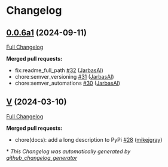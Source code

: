 # Changelog

## [0.0.6a1](https://github.com/OpenVoiceOS/ovos-messagebus/tree/0.0.6a1) (2024-09-11)

[Full Changelog](https://github.com/OpenVoiceOS/ovos-messagebus/compare/V...0.0.6a1)

**Merged pull requests:**

- fix:readme\_full\_path [\#32](https://github.com/OpenVoiceOS/ovos-messagebus/pull/32) ([JarbasAl](https://github.com/JarbasAl))
- chore:semver\_versioning [\#31](https://github.com/OpenVoiceOS/ovos-messagebus/pull/31) ([JarbasAl](https://github.com/JarbasAl))
- chore:semver\_automations [\#30](https://github.com/OpenVoiceOS/ovos-messagebus/pull/30) ([JarbasAl](https://github.com/JarbasAl))

## [V](https://github.com/OpenVoiceOS/ovos-messagebus/tree/V) (2024-03-10)

[Full Changelog](https://github.com/OpenVoiceOS/ovos-messagebus/compare/V0.0.4...V)

**Merged pull requests:**

- chore\(docs\): add a long description to PyPi [\#28](https://github.com/OpenVoiceOS/ovos-messagebus/pull/28) ([mikejgray](https://github.com/mikejgray))



\* *This Changelog was automatically generated by [github_changelog_generator](https://github.com/github-changelog-generator/github-changelog-generator)*
